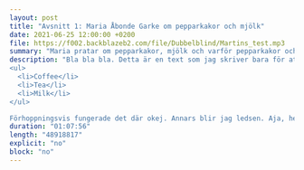 ```yaml
---
layout: post
title: "Avsnitt 1: Maria Åbonde Garke om pepparkakor och mjölk"
date: 2021-06-25 12:00:00 +0200
file: https://f002.backblazeb2.com/file/Dubbelblind/Martins_test.mp3
summary: "Maria pratar om pepparkakor, mjölk och varför pepparkakor och mjölk passar så himla bra ihop."
description: "Bla bla bla. Detta är en text som jag skriver bara för att det ska stå någonting här. Det kommer således bli mycket så kallad blaj. Nu ska jag pröva att göra en lista:
<ul>
  <li>Coffee</li>
  <li>Tea</li>
  <li>Milk</li>
</ul>

Förhoppningsvis fungerade det där okej. Annars blir jag ledsen. Aja, hej då!"
duration: "01:07:56"
length: "48918817"
explicit: "no"
block: "no"
---
```


